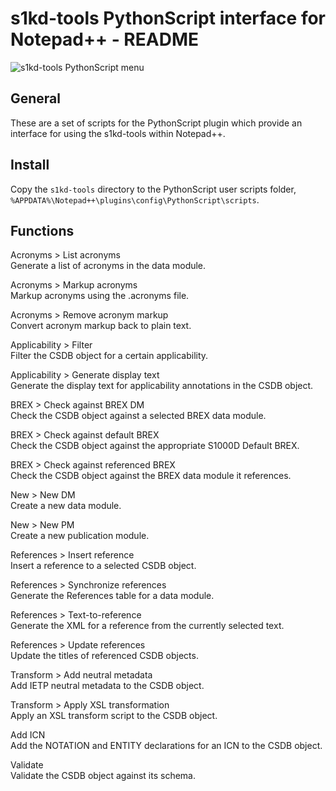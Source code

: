 s1kd-tools PythonScript interface for Notepad++ - README
========================================================

![s1kd-tools PythonScript
menu](s1kd-tools/docs/ICN-S1KDNPP-A-000000-A-KHZAE-00001-A-001-01.PNG)

General
-------

These are a set of scripts for the PythonScript plugin which provide an
interface for using the s1kd-tools within Notepad++.

Install
-------

Copy the `s1kd-tools` directory to the PythonScript user scripts folder,
`%APPDATA%\Notepad++\plugins\config\PythonScript\scripts`.

Functions
---------

Acronyms &gt; List acronyms  
Generate a list of acronyms in the data module.

Acronyms &gt; Markup acronyms  
Markup acronyms using the .acronyms file.

Acronyms &gt; Remove acronym markup  
Convert acronym markup back to plain text.

Applicability &gt; Filter  
Filter the CSDB object for a certain applicability.

Applicability &gt; Generate display text  
Generate the display text for applicability annotations in the CSDB
object.

BREX &gt; Check against BREX DM  
Check the CSDB object against a selected BREX data module.

BREX &gt; Check against default BREX  
Check the CSDB object against the appropriate S1000D Default BREX.

BREX &gt; Check against referenced BREX  
Check the CSDB object against the BREX data module it references.

New &gt; New DM  
Create a new data module.

New &gt; New PM  
Create a new publication module.

References &gt; Insert reference  
Insert a reference to a selected CSDB object.

References &gt; Synchronize references  
Generate the References table for a data module.

References &gt; Text-to-reference  
Generate the XML for a reference from the currently selected text.

References &gt; Update references  
Update the titles of referenced CSDB objects.

Transform &gt; Add neutral metadata  
Add IETP neutral metadata to the CSDB object.

Transform &gt; Apply XSL transformation  
Apply an XSL transform script to the CSDB object.

Add ICN  
Add the NOTATION and ENTITY declarations for an ICN to the CSDB object.

Validate  
Validate the CSDB object against its schema.
